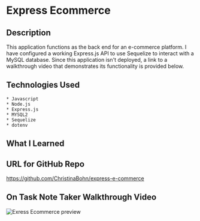 # Express Ecommerce

## Description

This application functions as the back end for an e-commerce platform. I have configured a working Express.js API to use Sequelize to interact with a MySQL database. Since this application isn't deployed, a link to a walkthrough video that demonstrates its functionality is provided below.

## Technologies Used

    * Javascript
    * Node.js
    * Express.js
    * MYSQL2
    * Sequelize
    * dotenv


## What I Learned





## URL for GitHub Repo

https://github.com/ChristinaBohn/express-e-commerce


## On Task Note Taker Walkthrough Video

![Exress Ecommerce preview]()


